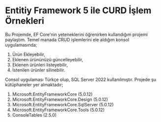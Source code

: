 # Entitiy Framework 5 ile CURD İşlem Örnekleri

 Bu Projemde, EF Core'nin yeteneklerini öğrenirken kullandığım projemi paylaştım. Temel manada CRUD işlemlerini ele aldığım konsol uygulamasında;
  1. Ürün Ekleyebilir,
  2. Eklenen ürününüzü güncelleyebilir,
  3. Eklenen ürünleri listeyebilir,
  4. İstenilen ürünler silinebilir.

 Consol uygulaması Türkçe olup, SQL Server 2022 kullanılmıştır. Projede şu kütüphaneler yer almaktadır;
  1. Microsoft.EntityFrameworkCore (5.0.12)
  2. Microsoft.EntityFrameworkCore.Design (5.0.12)
  3. Microsoft.EntityFrameworkCore.SqlServer (5.0.12)
  4. Microsoft.EntityFrameworkCore.Tools (5.0.12)
  5. ConsoleTables (2.5.0)
